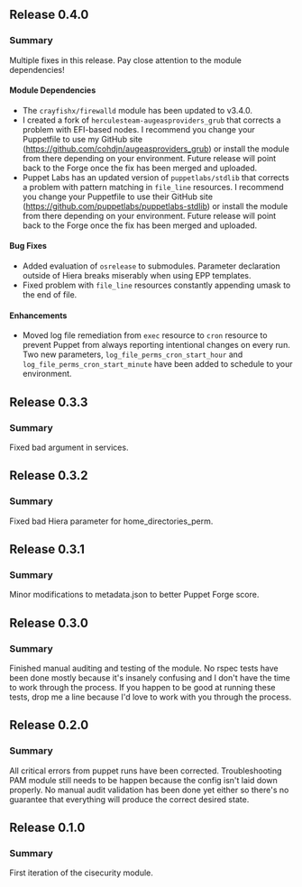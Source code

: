 ## Release 0.4.0
### Summary
Multiple fixes in this release.  Pay close attention to the module dependencies!

#### Module Dependencies
* The `crayfishx/firewalld` module has been updated to v3.4.0.
* I created a fork of `herculesteam-augeasproviders_grub` that corrects a problem with EFI-based nodes.  I recommend you change your Puppetfile to use my GitHub site (https://github.com/cohdjn/augeasproviders_grub) or install the module from there depending on your environment.  Future release will point back to the Forge once the fix has been merged and uploaded.
* Puppet Labs has an updated version of `puppetlabs/stdlib` that corrects a problem with pattern matching in `file_line` resources. I recommend you change your Puppetfile to use their GitHub site (https://github.com/puppetlabs/puppetlabs-stdlib) or install the module from there depending on your environment.  Future release will point back to the Forge once the fix has been merged and uploaded.

#### Bug Fixes
* Added evaluation of `osrelease` to submodules.  Parameter declaration outside of Hiera breaks miserably when using EPP templates.
* Fixed problem with `file_line` resources constantly appending umask to the end of file.

#### Enhancements
* Moved log file remediation from `exec` resource to `cron` resource to prevent Puppet from always reporting intentional changes on every run.  Two new parameters, `log_file_perms_cron_start_hour` and `log_file_perms_cron_start_minute` have been added to schedule to your environment.


## Release 0.3.3
### Summary
Fixed bad argument in services.

## Release 0.3.2
### Summary
Fixed bad Hiera parameter for home_directories_perm.

## Release 0.3.1
### Summary
Minor modifications to metadata.json to better Puppet Forge score.

## Release 0.3.0
### Summary
Finished manual auditing and testing of the module.  No rspec tests have been done mostly because it's insanely confusing and I don't have the time to work through the process.  If you happen to be good at running these tests, drop me a line because I'd love to work with you through the process.

## Release 0.2.0
### Summary
All critical errors from puppet runs have been corrected. Troubleshooting PAM module still needs to be happen because the config isn't laid down properly. No manual audit validation has been done yet either so there's no guarantee that everything will produce the correct desired state.

## Release 0.1.0
### Summary
First iteration of the cisecurity module.
